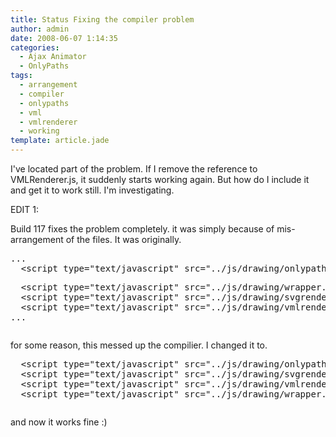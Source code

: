 ```yaml
---
title: Status Fixing the compiler problem
author: admin
date: 2008-06-07 1:14:35
categories:
  - Ajax Animator
  - OnlyPaths
tags: 
  - arrangement
  - compiler
  - onlypaths
  - vml
  - vmlrenderer
  - working
template: article.jade
---
```


I've located part of the problem. If I remove the reference to VMLRenderer.js, it suddenly starts working again. But how do I include it and get it to work still. I'm investigating.

EDIT 1:

Build 117 fixes the problem completely. it was simply because of mis-arrangement of the files. It was originally.
<pre class="csharpcode">...
  <span class="kwrd">&lt;</span><span class="html">script</span> <span class="attr">type</span><span class="kwrd">="text/javascript"</span> <span class="attr">src</span><span class="kwrd">="../js/drawing/onlypaths.js"</span><span class="kwrd">&gt;&lt;/</span><span class="html">script</span><span class="kwrd">&gt;</span></pre>
<pre class="csharpcode">  &lt;script type=<span class="str">"text/javascript"</span> src=<span class="str">"../js/drawing/wrapper.js"</span>&gt;<span class="kwrd">&lt;/</span><span class="html">script</span><span class="kwrd">&gt;</span> 
  &lt;script type=<span class="str">"text/javascript"</span> src=<span class="str">"../js/drawing/svgrenderer.js"</span>&gt;&lt;/script&gt;
  &lt;script type=<span class="str">"text/javascript"</span> src=<span class="str">"../js/drawing/vmlrenderer.js"</span>&gt;&lt;/script&gt;
...</pre>
<pre class="csharpcode"></pre>
for some reason, this messed up the compilier. I changed it to.
<pre class="csharpcode">  <span class="kwrd">&lt;</span><span class="html">script</span> <span class="attr">type</span><span class="kwrd">="text/javascript"</span> <span class="attr">src</span><span class="kwrd">="../js/drawing/onlypaths.js"</span><span class="kwrd">&gt;&lt;/</span><span class="html">script</span><span class="kwrd">&gt;</span>
  &lt;script type=<span class="str">"text/javascript"</span> src=<span class="str">"../js/drawing/svgrenderer.js"</span>&gt;&lt;/script&gt;
  &lt;script type=<span class="str">"text/javascript"</span> src=<span class="str">"../js/drawing/vmlrenderer.js"</span>&gt;&lt;/script&gt;
  &lt;script type=<span class="str">"text/javascript"</span> src=<span class="str">"../js/drawing/wrapper.js"</span>&gt;<span class="kwrd">&lt;/</span><span class="html">script</span><span class="kwrd">&gt;</span></pre>
<pre class="csharpcode"></pre>
<span class="kwrd">and now it works fine :) </span>
